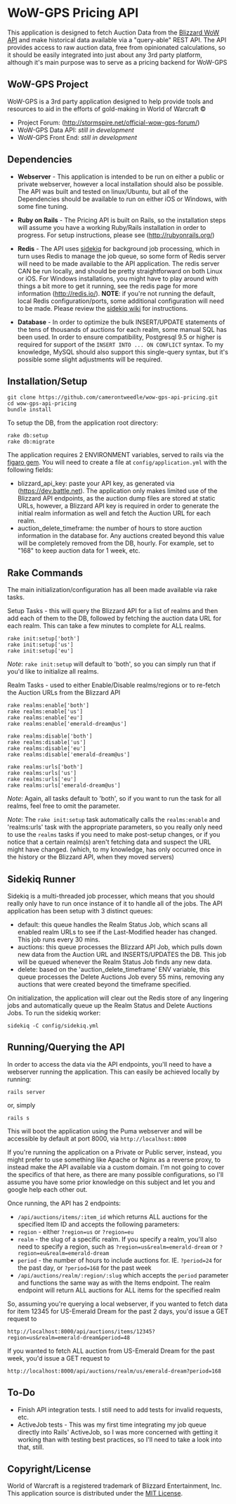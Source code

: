WoW-GPS Pricing API
==

This application is designed to fetch Auction Data from the [Blizzard WoW API](https://dev.battle.net) and make historical data available via a "query-able" REST API. The API provides access to raw auction data, free from opinionated calculations, so it should be easily integrated into just about any 3rd party platform, although it's main purpose was to serve as a pricing backend for WoW-GPS

WoW-GPS Project
--
WoW-GPS is a 3rd party application designed to help provide tools and resources to aid in the efforts of gold-making in World of Warcraft &copy;
- Project Forum: (http://stormspire.net/official-wow-gps-forum/)
- WoW-GPS Data API: *still in development*
- WoW-GPS Front End: *still in development*

Dependencies
--
- **Webserver** - This application is intended to be run on either a public or private webserver, however a local installation should also be possible. The API was built and tested on linux/Ubuntu, but all of the Dependencies should be available to run on either iOS or Windows, with some fine tuning.

- **Ruby on Rails** - The Pricing API is built on Rails, so the installation steps will assume you have a working Ruby/Rails installation in order to progress. For setup instructions, please see (http://rubyonrails.org/)

- **Redis** - The API uses [sidekiq](https://github.com/mperham/sidekiq) for background job processing, which in turn uses Redis to manage the job queue, so some form of Redis server will need to be made available to the API application. The redis server CAN be run locally, and should be pretty straightforward on both Linux or iOS. For Windows installations, you might have to play around with things a bit more to get it running, see the redis page for more information (http://redis.io/). **NOTE**: if you're not running the default, local Redis configuration/ports, some additional configuration will need to be made. Please review the [sidekiq wiki](https://github.com/mperham/sidekiq/wiki/Using-Redis) for instructions.

- **Database** - In order to optimize the bulk INSERT/UPDATE statements of the tens of thousands of auctions for each realm, some manual SQL has been used. In order to ensure compatibility, Postgresql 9.5 or higher is required for support of the `INSERT INTO ... ON CONFLICT` syntax. To my knowledge, MySQL should also support this single-query syntax, but it's possible some slight adjustments will be required.

Installation/Setup
--
    git clone https://github.com/camerontweedle/wow-gps-api-pricing.git
    cd wow-gps-api-pricing
    bundle install

To setup the DB, from the application root directory:

    rake db:setup
    rake db:migrate

The application requires 2 ENVIRONMENT variables, served to rails via the [figaro gem](https://github.com/laserlemon/figaro). You will need to create a file at `config/application.yml` with the following fields:
- blizzard_api_key: paste your API key, as generated via (https://dev.battle.net). The application only makes limited use of the Blizzard API endpoints, as the auction dump files are stored at static URLs, however, a Blizzard API key is required in order to generate the initial realm information as well and fetch the Auction URL for each realm.
- auction_delete_timeframe: the number of hours to store auction information in the database for. Any auctions created beyond this value will be completely removed from the DB, hourly. For example, set to "168" to keep auction data for 1 week, etc.

Rake Commands
--
The main initialization/configuration has all been made available via rake tasks.

Setup Tasks - this will query the Blizzard API for a list of realms and then add each of them to the DB, followed by fetching the auction data URL for each realm. This can take a few minutes to complete for ALL realms.

    rake init:setup['both']
    rake init:setup['us']
    rake init:setup['eu']

*Note*: `rake init:setup` will default to 'both', so you can simply run that if you'd like to initialize all realms.

Realm Tasks - used to either Enable/Disable realms/regions or to re-fetch the Auction URLs from the Blizzard API

    rake realms:enable['both']
    rake realms:enable['us']
    rake realms:enable['eu']
    rake realms:enable['emerald-dream@us']

    rake realms:disable['both']
    rake realms:disable['us']
    rake realms:disable['eu']
    rake realms:disable['emerald-dream@us']

    rake realms:urls['both']
    rake realms:urls['us']
    rake realms:urls['eu']
    rake realms:urls['emerald-dream@us']

*Note*: Again, all tasks default to 'both', so if you want to run the task for all realms, feel free to omit the parameter.

*Note*: The `rake init:setup` task automatically calls the `realms:enable` and 'realms:urls' task with the appropriate parameters, so you really only need to use the `realms` tasks if you need to make post-setup changes, or if you notice that a certain realm(s) aren't fetching data and suspect the URL might have changed. (which, to my knowledge, has only occurred once in the history or the Blizzard API, when they moved servers)

Sidekiq Runner
--
Sidekiq is a multi-threaded job processer, which means that you should really only have to run once instance of it to handle all of the jobs. The API application has been setup with 3 distinct queues:
- default: this queue handles the Realm Status Job, which scans all enabled realm URLs to see if the Last-Modified header has changed. This job runs every 30 mins.
- auctions: this queue processes the Blizzard API Job, which pulls down new data from the Auction URL and INSERTS/UPDATES the DB. This job will be queued whenever the Realm Status Job finds any new data.
- delete: based on the 'auction_delete_timeframe' ENV variable, this queue processes the Delete Auctions Job every 55 mins, removing any auctions that were created beyond the timeframe specified.

On initialization, the application will clear out the Redis store of any lingering jobs and automatically queue up the Realm Status and Delete Auctions Jobs. To run the sidekiq worker:

    sidekiq -C config/sidekiq.yml

Running/Querying the API
--
In order to access the data via the API endpoints, you'll need to have a webserver running the application. This can easily be achieved locally by running:

    rails server

or, simply

    rails s

This will boot the application using the Puma webserver and will be accessible by default at port 8000, via `http://localhost:8000`

If you're running the application on a Private or Public server, instead, you might prefer to use something like Apache or Nginx as a reverse proxy, to instead make the API available via a custom domain. I'm not going to cover the specifics of that here, as there are many possible configurations, so I'll assume you have some prior knowledge on this subject and let you and google help each other out.

Once running, the API has 2 endpoints:
 - `/api/auctions/items/:item_id` which returns ALL auctions for the specified Item ID and accepts the following parameters:
  - `region` - either `?region=us` or `?region=eu`
  - `realm` - the slug of a specific realm. If you specify a realm, you'll also need to specify a region, such as `?region=us&realm=emerald-dream` or `?region=eu&realm=emerald-dream`
  - `period` - the number of hours to include auctions for. IE. `?period=24` for the past day, or `?period=168` for the past week
 - `/api/auctions/realm/:region/:slug` which accepts the `period` parameter and functions the same way as with the Items endpoint. The realm endpoint will return ALL auctions for ALL items for the specified realm

So, assuming you're querying a local webserver, if you wanted to fetch data for item 12345 for US-Emerald Dream for the past 2 days, you'd issue a GET request to

    http://localhost:8000/api/auctions/items/12345?region=us&realm=emerald-dream&period=48

If you wanted to fetch ALL auction from US-Emerald Dream for the past week, you'd issue a GET request to

    http://localhost:8000/api/auctions/realm/us/emerald-dream?period=168


To-Do
--
- Finish API integration tests. I still need to add tests for invalid requests, etc.
- ActiveJob tests - This was my first time integrating my job queue directly into Rails' ActiveJob, so I was more concerned with getting it working than with testing best practices, so I'll need to take a look into that, still.

Copyright/License
--
World of Warcraft is a registered trademark of Blizzard Entertainment, Inc. This application source is distributed under the [MIT License](https://opensource.org/licenses/MIT).
